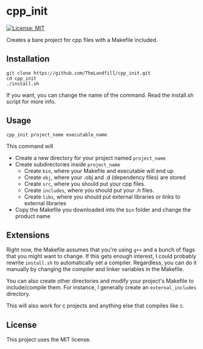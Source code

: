 # cpp_init
[![License: MIT](https://img.shields.io/badge/License-MIT-yellow.svg)](https://opensource.org/licenses/MIT)

Creates a bare project for cpp files with a Makefile included.

## Installation

```
git clone https://github.com/TheLandfill/cpp_init.git
cd cpp_init
./install.sh
```

If you want, you can change the name of the command. Read the install.sh script for more info.

## Usage
```
cpp_init project_name executable_name
```

This command will

-  Create a new directory for your project named `project_name`
-  Create subdirectories inside `project_name`
    -  Create `bin`, where your Makefile and executable will end up
    -  Create `obj`, where your .obj and .d (dependency files) are stored
    -  Create `src`, where you should put your cpp files.
    -  Create `includes`, where you should put your .h files.
    -  Create `libs`, where you should put external libraries or links to external libraries
-  Copy the Makefile you downloaded into the `bin` folder and change the product name

## Extensions

Right now, the Makefile assumes that you're using `g++` and a bunch of flags that you might want to change. If this gets enough interest, I could probably rewrite `install.sh` to automatically set a compiler. Regardless, you can do it manually by changing the compiler and linker variables in the Makefile.

You can also create other directories and modify your project's Makefile to include/compile them. For instance, I generally create an `external_includes` directory.

This will also work for c projects and anything else that compiles like c.

## License

This project uses the MIT license.
